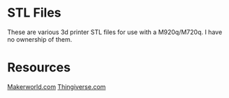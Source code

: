 # STL Files

These are various 3d printer STL files for use with a M920q/M720q. I have no ownership of them.

# Resources
[Makerworld.com][1]
[Thingiverse.com][2]


[1]: https://makerworld.com/en/search/models?keyword=m720q
[2]: https://www.thingiverse.com/search?q=lenovo+tiny&page=1
